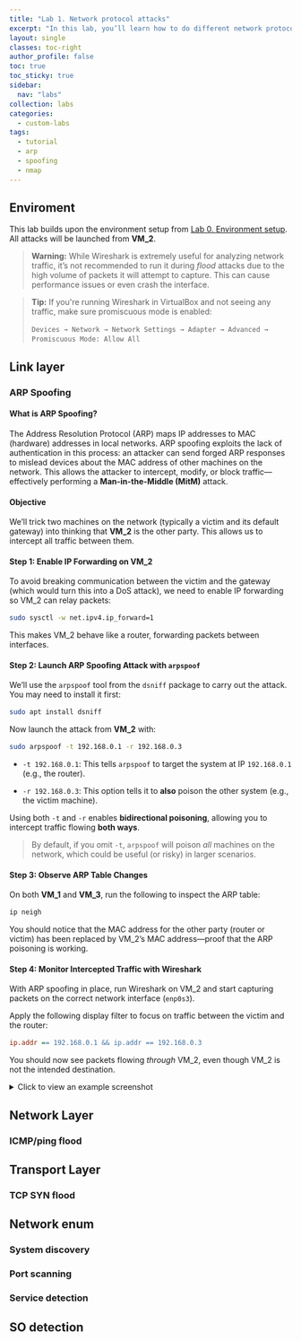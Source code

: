 ```yaml
---
title: "Lab 1. Network protocol attacks"
excerpt: "In this lab, you’ll learn how to do different network protocol attacks."
layout: single
classes: toc-right
author_profile: false
toc: true
toc_sticky: true
sidebar:
  nav: "labs"
collection: labs
categories: 
  - custom-labs
tags: 
  - tutorial
  - arp
  - spoofing
  - nmap
---
```

## Enviroment

This lab builds upon the environment setup from [Lab 0. Environment setup](/labs/a00-setting-up-enviroment/). All attacks will be launched from **VM_2**.

> **Warning:** While Wireshark is extremely useful for analyzing network traffic, it’s not recommended to run it during *flood* attacks due to the high volume of packets it will attempt to capture. This can cause performance issues or even crash the interface.

> **Tip:** If you're running Wireshark in VirtualBox and not seeing any traffic, make sure promiscuous mode is enabled:
>
> `Devices → Network → Network Settings → Adapter → Advanced → Promiscuous Mode: Allow All`

## Link layer

### ARP Spoofing

#### What is ARP Spoofing?

The Address Resolution Protocol (ARP) maps IP addresses to MAC (hardware) addresses in local networks. ARP spoofing exploits the lack of authentication in this process: an attacker can send forged ARP responses to mislead devices about the MAC address of other machines on the network. This allows the attacker to intercept, modify, or block traffic—effectively performing a **Man-in-the-Middle (MitM)** attack.

#### Objective

We’ll trick two machines on the network (typically a victim and its default gateway) into thinking that **VM_2** is the other party. This allows us to intercept all traffic between them.

#### Step 1: Enable IP Forwarding on VM_2

To avoid breaking communication between the victim and the gateway (which would turn this into a DoS attack), we need to enable IP forwarding so VM_2 can relay packets:

```bash
sudo sysctl -w net.ipv4.ip_forward=1
```

This makes VM_2 behave like a router, forwarding packets between interfaces.

#### Step 2: Launch ARP Spoofing Attack with `arpspoof`

We’ll use the `arpspoof` tool from the `dsniff` package to carry out the attack. You may need to install it first:

```bash
sudo apt install dsniff
```

Now launch the attack from **VM_2** with:

```bash
sudo arpspoof -t 192.168.0.1 -r 192.168.0.3
```

* `-t 192.168.0.1`: This tells `arpspoof` to target the system at IP `192.168.0.1` (e.g., the router).

* `-r 192.168.0.3`: This option tells it to **also** poison the other system (e.g., the victim machine).

Using both `-t` and `-r` enables **bidirectional poisoning**, allowing you to intercept traffic flowing **both ways**.

> By default, if you omit `-t`, `arpspoof` will poison *all* machines on the network, which could be useful (or risky) in larger scenarios.

#### Step 3: Observe ARP Table Changes

On both **VM_1** and **VM_3**, run the following to inspect the ARP table:

```bash
ip neigh
```

You should notice that the MAC address for the other party (router or victim) has been replaced by VM_2’s MAC address—proof that the ARP poisoning is working.

#### Step 4: Monitor Intercepted Traffic with Wireshark

With ARP spoofing in place, run Wireshark on VM_2 and start capturing packets on the correct network interface (`enp0s3`).

Apply the following display filter to focus on traffic between the victim and the router:

```ini
ip.addr == 192.168.0.1 && ip.addr == 192.168.0.3
```

You should now see packets flowing *through* VM_2, even though VM_2 is not the intended destination.

<details>
  <summary>Click to view an example screenshot</summary>
    <img src="/assets/images/a01-arpspoof.png" />
</details>



## Network Layer

### ICMP/ping flood

## Transport Layer

### TCP SYN flood

## Network enum

### System discovery

### Port scanning

### Service detection

## SO detection
